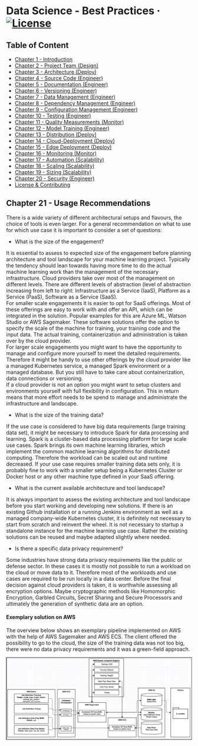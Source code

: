 # Data Science - Best Practices &middot; [![License](https://img.shields.io/badge/license-CC%20BY%204.0-blue)](./LICENSE.txt)

## Table of Content

- [Chapter 1 - Introduction](./readme.md#chapter-1---introduction)
- [Chapter 2 - Project Team (Design)](./project_team.md#chapter-2---project-team)
- [Chapter 3 - Architecture (Deploy)](./architecture.md#chapter-3---architecture)
- [Chapter 4 - Source Code (Engineer)](./source_code.md#chapter-4---source-code)
- [Chapter 5 - Documentation (Engineer)](./documentation.md#chapter-5---documentation)
- [Chapter 6 - Versioning (Engineer)](./versioning.md#chapter-6---versioning)
- [Chapter 7 - Data Management (Engineer)](./data_management.md#chapter-7---data-management)
- [Chapter 8 - Dependency Management (Engineer)](./dependency_management.md#chapter-8---dependency-management)
- [Chapter 9 - Configuration Management (Engineer)](./configuration_management.md#chapter-9---configuration-management)
- [Chapter 10 - Testing (Engineer)](./testing.md#chapter-10---testing)
- [Chapter 11 - Quality Measurements (Monitor)](./quality_measurements.md#chapter-11---quality-measurements)
- [Chapter 12 - Model Training (Engineer)](./model_training.md#chapter-12---model-training)
- [Chapter 13 - Distribution (Deploy)](./distribution.md#chapter-13---distribution)
- [Chapter 14 - Cloud-Deployment (Deploy)](./cloud_deployment.md#chapter-14---cloud-deployment)
- [Chapter 15 - Edge Deployment (Deploy)](./edge_deployment.md#chapter-15---edge-deployment)
- [Chapter 16 - Monitoring (Monitor)](./monitoring.md#chapter-16---monitoring)
- [Chapter 17 - Automation (Scalability)](./automation.md#chapter-17---automation)
- [Chapter 18 - Scaling (Scalability)](./scaling.md#chapter-18---scaling)
- [Chapter 19 - Sizing (Scalability)](./sizing.md#chapter-19---sizing)
- [Chapter 20 - Security (Engineer)](./security.md#chapter-20---security)
- [License & Contributing](./license.md)

## Chapter 21 - Usage Recommendations

There is a wide variety of different architectural setups and flavours, the choice of tools is even larger. 
For a general recommendation on what to use for which use case it is important to consider a set of questions: 

- What is the size of the engagement?

It is essential to assess to expected size of the engagement before planning architecture and tool landscape for your
machine learning project. Typically the tendency should lean towards having more time to do the actual machine learning
work than the management of the necessary infrastructure. Cloud providers take over most of the management on different 
levels. There are different levels of abstraction (level of abstraction increasing from left to right:
Infrastructure as a Service (IaaS), Platform as a Service (PaaS), Software as a Service (SaaS).  
For smaller scale engagements it is easier to opt for SaaS offerings. Most of these offerings are easy to work with and 
offer an API, which can be integrated in the solution. Popular examples for this are Azure ML, Watson Studio or AWS 
Sagemaker. These software solutions offer the option to specify the scale of the machine for training, your training code
and the input data. The actual training, containerization and administration is taken over by the cloud provider.  
For larger scale engagements you might want to have the opportunity to manage and configure more yourself to meet the
detailed requirements. Therefore it might be handy to use other offerings by the cloud provider like a managed
Kubernetes service, a managed Spark environment or a managed database. But you still have to take care about containerization, 
data connections or versioning.  
If a cloud provider is not an option you might want to setup clusters and environments yourself with full flexibility
in configuration. This in return means that more effort needs to be spend to manage and administrate the infrastructure
and landscape.
 
- What is the size of the training data?

If the use case is considered to have big data requirements (large training data set), it might be necessary to introduce
Spark for data processing and learning. Spark is a cluster-based data processing platform for large scale use cases.
Spark brings its own machine learning libraries, which implement the common machine learning algorithms for distributed
computing. Therefore the workload can be scaled out and runtime decreased.
If your use case requires smaller training data sets only, it is probably fine to work with a smaller setup being a 
Kubernetes Cluster or Docker host or any other machine type defined in your SaaS offering.
  
- What is the current available architecture and tool landscape?

It is always important to assess the existing architecture and tool landscape before you start working and developing new
solutions. If there is an existing Github installation or a running Jenkins environment as well as a managed company-wide
Kubernetes cluster, it is definitely not necessary to start from scratch and reinvent the wheel. It is not necessary 
to startup a standalone instance for the machine learning use case. Rather the existing solutions can be reused and 
maybe adapted slightly where needed. 

- Is there a specific data privacy requirement?

Some industries have strong data privacy requirements like the public or defense sector. In these cases it is mostly
not possible to run a workload on the cloud or move data to it. Therefore most of the workloads and use cases are required
to be run locally in a data center. Before the final decision against cloud providers is taken, it is worthwhile assessing
all encryption options. Maybe cryptographic methods like Homomorphic Encryption, Garbled Circuits, 
Secret Sharing and Secure Processors and ultimately the generation of synthetic data are an option.

#### Exemplary solution on AWS

The overview below shows an exemplary pipeline implemented on AWS with the help of AWS Sagemaker and AWS ECS.
The client offered the possibility to go to the cloud, the size of the training data was not too big, there were no 
data privacy requirements and it was a green-field approach.

![Pipeline_example_AWS](./res/img/Pipeline_example_AWS.png)

